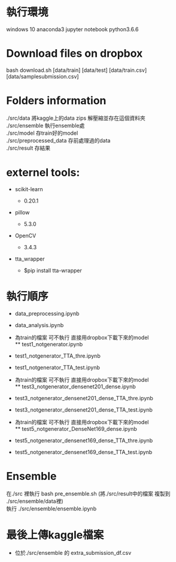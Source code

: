 # 執行環境
windows 10 anaconda3 jupyter notebook python3.6.6

# Download files on dropbox
bash download.sh [data/train] [data/test] [data/train.csv] [data/samplesubmission.csv]

# Folders information
./src/data                     將kaggle上的data zips 解壓縮並存在這個資料夾  
./src/ensemble                 執行ensemble處  
./src/model                    存train好的model  
./src/preprocessed_data        存前處理過的data  
./src/result                   存結果    
		
# externel tools:

* scikit-learn 
    * 0.20.1
	
* pillow 
    * 5.3.0

* OpenCV
    * 3.4.3

* tta_wrapper
    * $pip install tta-wrapper

# 執行順序

* data_preprocessing.ipynb
* data_analysis.ipynb

* 為train的檔案 可不執行 直接用dropbox下載下來的model  
** test1_notgenerator.ipynb

* test1_notgenerator_TTA_thre.ipynb
* test1_notgenerator_TTA_test.ipynb

* 為train的檔案 可不執行 直接用dropbox下載下來的model  
** test3_notgenerator_densenet201_dense.ipynb

* test3_notgenerator_densenet201_dense_TTA_thre.ipynb
* test3_notgenerator_densenet201_dense_TTA_test.ipynb

* 為train的檔案 可不執行 直接用dropbox下載下來的model  
** test5_notgenerator_DenseNet169_dense.ipynb

* test5_notgenerator_densenet169_dense_TTA_thre.ipynb
* test5_notgenerator_densenet169_dense_TTA_test.ipynb

# Ensemble
在./src 裡執行 bash pre_ensemble.sh (將./src/result中的檔案 複製到 ./src/ensemble/data裡)  
執行 ./src/ensemble/ensemble.ipynb

# 最後上傳kaggle檔案
* 位於./src/ensemble 的 extra_submission_df.csv
